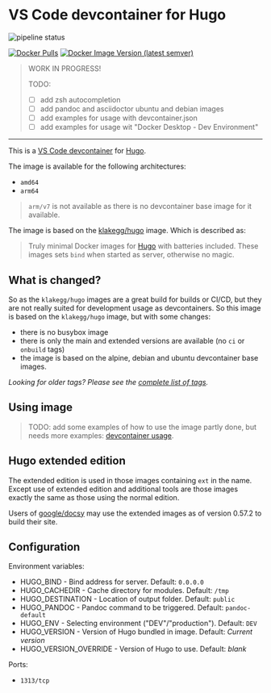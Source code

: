 # VS Code devcontainer for Hugo

![pipeline status](https://github.com/pixxelfragger/devcontainer-hugo/actions/workflows/docker.yml/badge.svg?branch=master)

[![Docker Pulls](https://img.shields.io/docker/pulls/pixxelfragger/devcontainer-hugo.svg)](https://store.docker.com/community/images/pixxelfragger/devcontainer-hugo)
[![Docker Image Version (latest semver)](https://img.shields.io/docker/v/pixxelfragger/devcontainer-hugo?sort=semver)](https://hub.docker.com/r/pixxelfragger/devcontainer-hugo)

> WORK IN PROGRESS!
> 
> TODO:
> 
> - [ ] add zsh autocompletion
> - [ ] add pandoc and asciidoctor ubuntu and debian images
> - [ ] add examples for usage with devcontainer.json
> - [ ] add examples for usage wit "Docker Desktop - Dev Environment"

---

This is a [VS Code devcontainer](https://code.visualstudio.com/docs/remote/containers) for [Hugo](https://gohugo.io/).

The image is available for the following architectures:

- `amd64`
- `arm64`

> `arm/v7` is not available as there is no devcontainer base image for it available.

The image is based on the [klakegg/hugo](https://hub.docker.com/r/klakegg/hugo) image. Which is described as:

>Truly minimal Docker images for [Hugo](http://gohugo.io/) with batteries included.
>These images sets `bind` when started as server, otherwise no magic.

## What is changed?

So as the `klakegg/hugo` images are a great build for builds or CI/CD, but they are not really suited for development usage as devcontainers.
So this image is based on the `klakegg/hugo` image, but with some changes:

- there is no busybox image
- there is only the main and extended versions are available (no `ci` or `onbuild` tags)
- the image is based on the alpine, debian and ubuntu devcontainer base images.

*Looking for older tags? Please see the [complete list of tags](https://github.com/pixxelfragger/devcontainer-hugo/blob/master/doc/tags.md).*

## Using image

> TODO: add some examples of how to use the image
> partly done, but needs more examples: [devcontainer usage](https://github.com/pixxelfragger/devcontainer-hugo/blob/master/doc/example/decvontainer-usage.md).

## Hugo extended edition

The extended edition is used in those images containing `ext` in the name. Except use of extended edition and additional tools are those images exactly the same as those using the normal edition.

Users of [google/docsy](https://github.com/google/docsy) may use the extended images as of version 0.57.2 to build their site.

## Configuration

Environment variables:

- HUGO_BIND - Bind address for server. Default: `0.0.0.0`
- HUGO_CACHEDIR - Cache directory for modules. Default: `/tmp`
- HUGO_DESTINATION - Location of output folder. Default: `public`
- HUGO_PANDOC - Pandoc command to be triggered. Default: `pandoc-default`
- HUGO_ENV - Selecting environment ("DEV"/"production"). Default: `DEV`
- HUGO_VERSION - Version of Hugo bundled in image. Default: *Current version*
- HUGO_VERSION_OVERRIDE - Version of Hugo to use. Default: *blank*

Ports:
- `1313/tcp`
